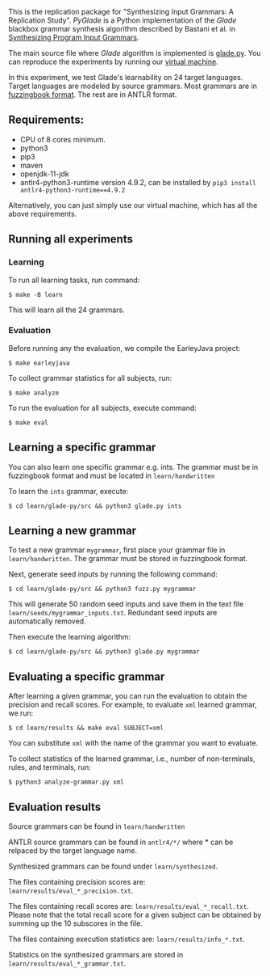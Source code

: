 
This is the replication package for "Synthesizing Input Grammars: A Replication Study".
_PyGlade_ is a Python implementation of the _Glade_ blackbox grammar synthesis algorithm described by
Bastani et al. in [Synthesizing Program Input
Grammars](https://arxiv.org/pdf/1608.01723.pdf).

The main source file where _Glade_ algorithm is implemented is [glade.py](https://github.com/bendrissou/glade-replication/blob/master/learn/glade-py/src/glade.py).
You can reproduce the experiments by running our [virtual machine](https://zenodo.org/record/6326397).

In this experiment, we test Glade's learnability on 24 target languages. Target languages are modeled by source grammars. Most grammars are in [fuzzingbook format](https://www.fuzzingbook.org/html/Grammars.html). The rest are in ANTLR format.

## Requirements:
* CPU of 8 cores minimum.
* python3
* pip3
* maven
* openjdk-11-jdk
* antlr4-python3-runtime version 4.9.2, can be installed by `pip3 install antlr4-python3-runtime==4.9.2`

Alternatively, you can just simply use our virtual machine, which has all the above requirements.

## Running all experiments

### Learning
To run all learning tasks, run command:

    $ make -B learn

This will learn all the 24 grammars.

### Evaluation
Before running any the evaluation, we compile the EarleyJava project:

    $ make earleyjava

To collect grammar statistics for all subjects, run:

    $ make analyze

To run the evaluation for all subjects, execute command:

    $ make eval

## Learning a specific grammar
You can also learn one specific grammar e.g. ints. The grammar must be in fuzzingbook format and must be located in `learn/handwritten`

To learn the `ints` grammar, execute:

    $ cd learn/glade-py/src && python3 glade.py ints

## Learning a new grammar
To test a new grammar `mygrammar`, first place your grammar file in `learn/handwritten`. The grammar must be stored in fuzzingbook format.

Next, generate seed inputs by running the following command:

    $ cd learn/glade-py/src && python3 fuzz.py mygrammar

This will generate 50 random seed inputs and save them in the text file `learn/seeds/mygrammar_inputs.txt`. Redundant seed inputs are automatically removed.

Then execute the learning algorithm:

    $ cd learn/glade-py/src && python3 glade.py mygrammar


## Evaluating a specific grammar
After learning a given grammar, you can run the evaluation to obtain the precision and recall scores. For example, to evaluate `xml` learned grammar, we run:

    $ cd learn/results && make eval SUBJECT=xml

You can substitute `xml` with the name of the grammar you want to evaluate.

To collect statistics of the learned grammar, i.e., number of non-terminals, rules, and terminals, run:

    $ python3 analyze-grammar.py xml

## Evaluation results
Source grammars can be found in `learn/handwritten`

ANTLR source grammars can be found in `antlr4/*/` where * can be relpaced by the target language name.

Synthesized grammars can be found under `learn/synthesized`.

The files containing precision scores are: `learn/results/eval_*_precision.txt`.

The files containing recall scores are: `learn/results/eval_*_recall.txt`. Please note that the total recall score for a given subject can be obtained by summing up the 10 subscores in the file.

The files containing execution statistics are: `learn/results/info_*.txt`.

Statistics on the synthesized grammars are stored in `learn/results/eval_*_grammar.txt`.
